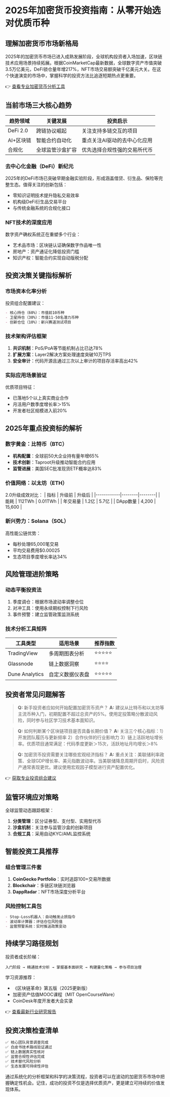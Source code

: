 # 2025年加密货币投资指南：从零开始选对优质币种

## 理解加密货币市场新格局

2025年的加密货币市场已进入成熟发展阶段，全球机构投资者入场加速，区块链技术应用场景持续拓展。根据CoinMarketCap最新数据，全球数字资产市值突破3.5万亿美元，DeFi锁仓量年增217%，NFT市场交易额突破千亿美元大关。在这个快速演变的市场中，掌握科学的投资方法比追逐短期热点更重要。

👉 [查看专业加密货币分析工具](https://bit.ly/okx_welcome)

## 当前市场三大核心趋势

| 趋势领域 | 关键发展 | 投资启示 |
|---------|----------|----------|
| DeFi 2.0 | 跨链协议崛起 | 关注支持多链交互的项目 |
| AI+区块链 | 智能合约自动化 | 重点关注AI驱动的去中心化应用 |
| 合规化 | 全球监管沙盒扩容 | 优先选择合规性强的交易所代币 |

### 去中心化金融（DeFi）新纪元
2025年的DeFi市场已突破早期金融实验阶段，形成涵盖借贷、衍生品、保险等完整生态。值得关注的创新包括：
- 零知识证明技术提升隐私交易效率
- 机构级DeFi衍生品交易平台
- 与传统金融系统的合规化接口

### NFT技术的深度应用
数字资产确权系统正在重塑多个行业：
- 艺术品市场：区块链认证确保数字作品唯一性
- 房地产：资产通证化降低投资门槛
- 知识产权：智能合约实现自动版税分配

## 投资决策关键指标解析

### 市场资本化率分析
投资组合配置建议：
```markdown
- 核心持仓（60%）：市值前10币种
- 卫星持仓（30%）：市值11-50名潜力币种
- 创新仓位（10%）：新兴赛道测试项目
```

### 技术架构评估框架
1. **共识机制**：PoS/PoA等节能机制占比已达78%
2. **扩展方案**：Layer2解决方案处理速度突破10万TPS
3. **安全审计**：代码开源且通过三次以上审计的项目存活率高出42%

### 实际应用场景验证
优质项目特征：
- 已落地5个以上真实商业合作
- 月活用户数季度增长率＞15%
- 开发者社区规模进入前20%

## 2025年重点投资标的解析

### 数字黄金：比特币（BTC）
- **机构配置**：全球前50大企业持有量年增65%
- **技术创新**：Taproot升级推动智能合约应用
- **监管进展**：美国SEC批准现货ETF概率达83%

### 价值网络：以太坊（ETH）
2.0升级成效对比：
| 指标       | 升级前 | 升级后 |
|------------|--------|--------|
| 能耗       | 112TWh | 0.01TWh |
| 年交易量   | 1.2亿  | 5.7亿  |
| DApp数量   | 4,200  | 15,600 |

### 新兴势力：Solana（SOL）
高性能公链优势：
- 每秒处理65,000笔交易
- 平均交易费用$0.00025
- 生态项目季度增长率达34%

## 风险管理进阶策略

### 动态平衡投资法
1. 季度调仓：根据市场波动率调整仓位
2. 对冲工具：使用永续期权控制下行风险
3. 事件预警：建立监管政策监测系统

### 技术分析工具矩阵
| 工具类型 | 适用场景 | 推荐指数 |
|----------|----------|----------|
| TradingView | 多周期图表分析 | ⭐⭐⭐⭐⭐ |
| Glassnode | 链上数据洞察 | ⭐⭐⭐⭐ |
| Dune Analytics | 自定义数据仪表盘 | ⭐⭐⭐⭐⭐ |

## 投资者常见问题解答

> **Q:** 新手投资者应如何开始配置加密货币资产？
> **A:** 建议从比特币和以太坊等主流币种入门，初期配置不超过总资产的5%。使用定投策略分散波动风险，同时参与社区学习技术基本面知识。

> **Q:** 如何判断某个区块链项目是否具备长期价值？
> **A:** 关注三个核心指标：1）开发团队履历与更新频率 2）合作伙伴的行业影响力 3）链上活跃地址增长率。优质项目通常满足：代码季度更新＞15次，活跃地址月均增长＞8%

> **Q:** 加密货币投资需要关注哪些宏观经济指标？
> **A:** 重点关注：美联储利率政策、全球GDP增长率、美元指数波动率。当美联储降息周期开启时，风险资产通常表现更优。建议使用宏观因子模型进行资产配置优化。

👉 [获取专业投资组合建议](https://bit.ly/okx_welcome)

## 监管环境应对策略

全球监管动态跟踪框架：
1. **分类管理**：区分证券型、支付型、实用型代币
2. **沙盒机制**：关注参与监管沙盒的创新项目
3. **合规工具**：采用自动KYC/AML监控系统

## 智能投资工具推荐

### 组合管理三件套
1. **CoinGecko Portfolio**：实时追踪100+交易所数据
2. **Blockchair**：多链区块链浏览器
3. **DappRadar**：NFT市场深度分析平台

### 风险控制工具包
```markdown
- Stop-Loss机器人：自动触发止损指令
- 波动率计算器：评估仓位风险值
- 监管预警系统：实时推送政策变动
```

## 持续学习路径规划

投资者成长阶梯：
```
入门阶段 → 精通技术分析 → 掌握基本面研究 → 构建量化策略 → 参与项目治理
```

学习资源推荐：
- 《区块链革命》第五版（2025更新版）
- 加密资产估值MOOC课程（MIT OpenCourseWare）
- CoinDesk年度开发者大会实录

👉 [查看最新行业研究报告](https://bit.ly/okx_welcome)

## 投资决策检查清单

```markdown
✅ 核心团队背景调查完成
✅ 白皮书技术路线验证通过
✅ 链上数据真实性核对
✅ 监管合规性评估完成
✅ 技术替代风险分析
✅ 生态发展可持续性评估
```

通过系统化的分析框架和科学的决策流程，投资者可以在波动的加密货币市场中把握确定性机会。记住，成功的投资不仅是选择优质资产，更是建立可持续的价值发现体系。